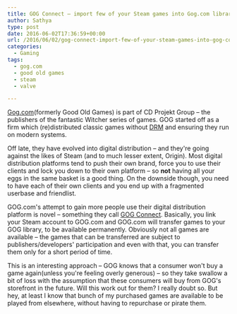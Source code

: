 ```yaml
---
title: GOG Connect – import few of your Steam games into Gog.com library
author: Sathya
type: post
date: 2016-06-02T17:36:59+00:00
url: /2016/06/02/gog-connect-import-few-of-your-steam-games-into-gog-com-library/
categories:
  - Gaming
tags:
  - gog.com
  - good old games
  - steam
  - valve

---
```

<a href="https://gog.com" target="_blank">Gog.com</a>(formerly Good Old Games) is part of CD Projekt Group &#8211; the publishers of the fantastic Witcher series of games. GOG started off as a firm which (re)distributed classic games without <a href="https://en.wikipedia.org/wiki/Digital_rights_management" target="_blank">DRM</a> and ensuring they run on modern systems.

Off late, they have evolved into digital distribution &#8211; and they're going against the likes of Steam (and to much lesser extent, Origin). Most digital distribution platforms tend to push their own brand, force you to use their clients and lock you down to their own platform &#8211; so **not** having all your eggs in the same basket is a good thing. On the downside though, you need to have each of their own clients and you end up with a fragmented userbase and friendlist.

GOG.com's attempt to gain more people use their digital distribution platform is novel &#8211; something they call <a href="https://www.gog.com/connect" target="_blank">GOG Connect</a>. Basically, you link your Steam account to GOG.com and GOG.com will transfer games to your GOG library, to be available permanently. Obviously not all games are available &#8211; the games that can be transferred are subject to publishers/developers' participation and even with that, you can transfer them only for a short period of time.

This is an interesting approach &#8211; GOG knows that a consumer won't buy a game again(unless you're feeling overly generous) &#8211; so they take swallow a bit of loss with the assumption that these consumers will buy from GOG's storefront in the future. Will this work out for them? I really doubt so. But hey, at least I know that bunch of my purchased games are available to be played from elsewhere, without having to repurchase or pirate them.
